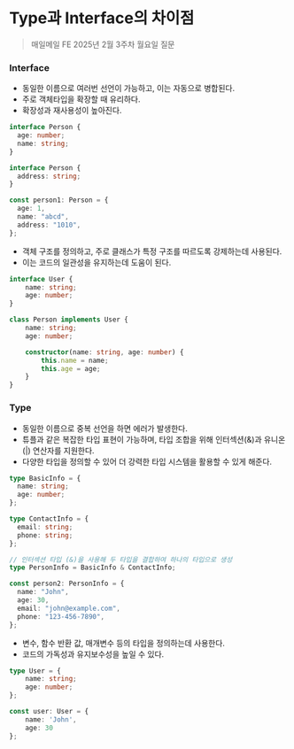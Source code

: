 #  Type과 Interface의 차이점

> 매일메일 FE 2025년 2월 3주차 월요일 질문

### Interface

- 동일한 이름으로 여러번 선언이 가능하고, 이는 자동으로 병합된다.
- 주로 객체타입을 확장할 때 유리하다.
- 확장성과 재사용성이 높아진다.
```typescript
interface Person {
  age: number;
  name: string;
}

interface Person {
  address: string;
}

const person1: Person = {
  age: 1,
  name: "abcd",
  address: "1010",
};
```

- 객체 구조를 정의하고, 주로 클래스가 특정 구조를 따르도록 강제하는데 사용된다.
- 이는 코드의 일관성을 유지하는데 도움이 된다.
```typescript
interface User {
    name: string;
    age: number;
}

class Person implements User {
    name: string;
    age: number;

    constructor(name: string, age: number) {
        this.name = name;
        this.age = age;
    }
}
```

### Type

- 동일한 이름으로 중복 선언을 하면 에러가 발생한다.
- 튜플과 같은 복잡한 타입 표현이 가능하며, 타입 조합을 위해 인터섹션(&)과 유니온(|) 연산자를 지원한다.
- 다양한 타입을 정의할 수 있어 더 강력한 타입 시스템을 활용할 수 있게 해준다.
```typescript
type BasicInfo = {
  name: string;
  age: number;
};

type ContactInfo = {
  email: string;
  phone: string;
};

// 인터섹션 타입 (&)을 사용해 두 타입을 결합하여 하나의 타입으로 생성
type PersonInfo = BasicInfo & ContactInfo;

const person2: PersonInfo = {
  name: "John",
  age: 30,
  email: "john@example.com",
  phone: "123-456-7890",
};
```

- 변수, 함수 반환 값, 매개변수 등의 타입을 정의하는데 사용한다.
- 코드의 가독성과 유지보수성을 높일 수 있다.
```typescript
type User = {
    name: string;
    age: number;
};

const user: User = {
    name: 'John',
    age: 30
};
```